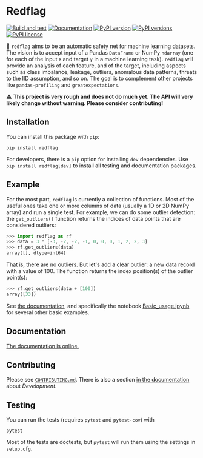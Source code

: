 # Redflag

[![Build and test](https://github.com/scienxlab/redflag/actions/workflows/build-test.yml/badge.svg)](https://github.com/scienxlab/redflag/actions/workflows/build-test.yml)
[![Documentation](https://github.com/scienxlab/redflag/actions/workflows/publish-docs.yml/badge.svg)](https://github.com/scienxlab/redflag/actions/workflows/publish-docs.yml)
[![PyPI version](https://img.shields.io/pypi/v/redflag.svg)](https://pypi.org/project/redflag/)
[![PyPI versions](https://img.shields.io/pypi/pyversions/redflag.svg)](https://pypi.org/project/redflag/)
[![PyPI license](https://img.shields.io/pypi/l/redflag.svg)](https://pypi.org/project/redflag/)

🚩 `redflag` aims to be an automatic safety net for machine learning datasets. The vision is to accept input of a Pandas `DataFrame` or NumPy `ndarray` (one for each of the input `X` and target `y` in a machine learning task). `redflag` will provide an analysis of each feature, and of the target, including aspects such as class imbalance, leakage, outliers, anomalous data patterns, threats to the IID assumption, and so on. The goal is to complement other projects like `pandas-profiling` and `greatexpectations`.

⚠️ **This project is very rough and does not do much yet. The API will very likely change without warning. Please consider contributing!**


## Installation

You can install this package with `pip`:

    pip install redflag

For developers, there is a `pip` option for installing `dev` dependencies. Use `pip install redflag[dev]` to install all testing and documentation packages.


## Example

For the most part, `redflag` is currently a collection of functions. Most of the useful ones take one or more columns of data (usually a 1D or 2D NumPy array) and run a single test. For example, we can do some outlier detection: the `get_outliers()` function returns the indices of data points that are considered outliers:

```python
>>> import redflag as rf
>>> data = 3 * [-3, -2, -2, -1, 0, 0, 0, 1, 2, 2, 3]
>>> rf.get_outliers(data)
array([], dtype=int64)
```

That is, there are no outliers. But let's add a clear outlier: a new data record with a value of 100. The function returns the index position(s) of the outlier point(s):

```python
>>> rf.get_outliers(data + [100])
array([33])
```

See [the documentation](https://code.scienxlab.org/redflag), and specifically the notebook [Basic_usage.ipynb](https://github.com/scienxlab/redflag/blob/main/docs/notebooks/Basic_usage.ipynb) for several other basic examples.


## Documentation

[The documentation is online.](https://code.scienxlab.org/redflag)


## Contributing

Please see [`CONTRIBUTING.md`](https://github.com/scienxlab/redflag/blob/main/CONTRIBUTING.md). There is also a section [in the documentation](https://code.scienxlab.org/redflag) about _Development_.


## Testing

You can run the tests (requires `pytest` and `pytest-cov`) with

    pytest

Most of the tests are doctests, but `pytest` will run them using the settings in `setup.cfg`.
